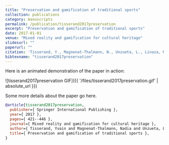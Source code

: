 ```yaml
---
title: "Preservation and gamification of traditional sports"
collection: publications
category: manuscripts
permalink: /publication/tisserand2017preservation
excerpt: "Preservation and gamification of traditional sports"
date: 2017-01-01
venue: "Mixed reality and gamification for cultural heritage"
slidesurl: ""
paperurl: ""
citation: 'Tisserand, Y., Magnenat-Thalmann, N., Unzueta, L., Linaza, M., Ahmadi, A., O’Connor, N., Zioulis, N., Zarpalas, D. & Daras, P. (2017). "Preservation and gamification of traditional sports." Mixed reality and gamification for cultural heritage. 421--446.'
bibtexname: "tisserand2017preservation"
---
```


Here is an animated demonstration of the paper in action:

![tisserand2017preservation GIF]({{ '/files/tisserand2017preservation.gif' | absolute_url }})

Some more details about the paper go here.

```bibtex
@article{tisserand2017preservation,
  publisher={ Springer International Publishing },
  year={ 2017 },
  pages={ 421--446 },
  journal={ Mixed reality and gamification for cultural heritage },
  author={ Tisserand, Yvain and Magnenat-Thalmann, Nadia and Unzueta, Luis and Linaza, Maria T and Ahmadi, Amin and O’Connor, Noel E and Zioulis, Nikolaos and Zarpalas, Dimitrios and Daras, Petros },
  title={ Preservation and gamification of traditional sports },
}
```
